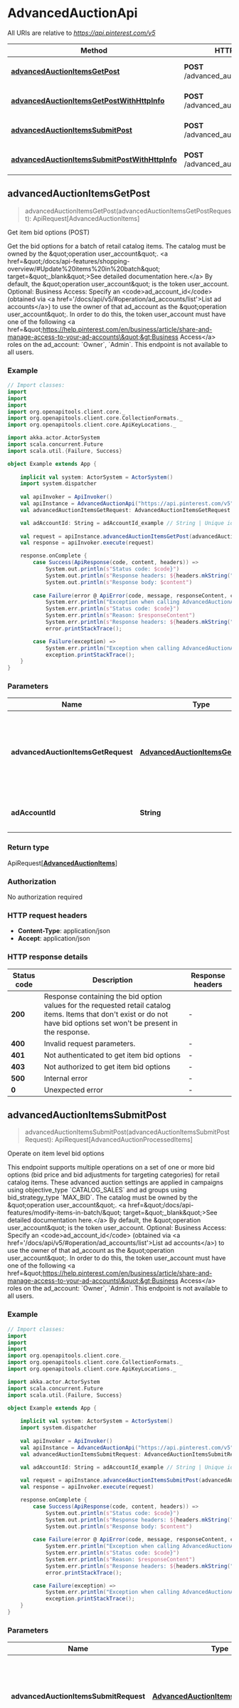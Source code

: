 # AdvancedAuctionApi

All URIs are relative to *https://api.pinterest.com/v5*

Method | HTTP request | Description
------------- | ------------- | -------------
[**advancedAuctionItemsGetPost**](AdvancedAuctionApi.md#advancedAuctionItemsGetPost) | **POST** /advanced_auction/items/get | Get item bid options (POST)
[**advancedAuctionItemsGetPostWithHttpInfo**](AdvancedAuctionApi.md#advancedAuctionItemsGetPostWithHttpInfo) | **POST** /advanced_auction/items/get | Get item bid options (POST)
[**advancedAuctionItemsSubmitPost**](AdvancedAuctionApi.md#advancedAuctionItemsSubmitPost) | **POST** /advanced_auction/items/submit | Operate on item level bid options
[**advancedAuctionItemsSubmitPostWithHttpInfo**](AdvancedAuctionApi.md#advancedAuctionItemsSubmitPostWithHttpInfo) | **POST** /advanced_auction/items/submit | Operate on item level bid options



## advancedAuctionItemsGetPost

> advancedAuctionItemsGetPost(advancedAuctionItemsGetPostRequest): ApiRequest[AdvancedAuctionItems]

Get item bid options (POST)

Get the bid options for a batch of retail catalog items.  The catalog must be owned by the \&quot;operation user_account\&quot;. &lt;a href&#x3D;\&quot;/docs/api-features/shopping-overview/#Update%20items%20in%20batch\&quot; target&#x3D;\&quot;_blank\&quot;&gt;See detailed documentation here.&lt;/a&gt; By default, the \&quot;operation user_account\&quot; is the token user_account.  Optional: Business Access: Specify an &lt;code&gt;ad_account_id&lt;/code&gt; (obtained via &lt;a href&#x3D;&#39;/docs/api/v5/#operation/ad_accounts/list&#39;&gt;List ad accounts&lt;/a&gt;) to use the owner of that ad_account as the \&quot;operation user_account\&quot;. In order to do this, the token user_account must have one of the following &lt;a href&#x3D;\&quot;https://help.pinterest.com/en/business/article/share-and-manage-access-to-your-ad-accounts\&quot;&gt;Business Access&lt;/a&gt; roles on the ad_account: &#x60;Owner&#x60;, &#x60;Admin&#x60;.  This endpoint is not available to all users.

### Example

```scala
// Import classes:
import 
import 
import 
import org.openapitools.client.core._
import org.openapitools.client.core.CollectionFormats._
import org.openapitools.client.core.ApiKeyLocations._

import akka.actor.ActorSystem
import scala.concurrent.Future
import scala.util.{Failure, Success}

object Example extends App {
    
    implicit val system: ActorSystem = ActorSystem()
    import system.dispatcher
    
    val apiInvoker = ApiInvoker()
    val apiInstance = AdvancedAuctionApi("https://api.pinterest.com/v5")
    val advancedAuctionItemsGetRequest: AdvancedAuctionItemsGetRequest =  // AdvancedAuctionItemsGetRequest | Request object used to get bid options values for a batch of retail catalog items

    val adAccountId: String = adAccountId_example // String | Unique identifier of an ad account.
    
    val request = apiInstance.advancedAuctionItemsGetPost(advancedAuctionItemsGetRequest, adAccountId)
    val response = apiInvoker.execute(request)

    response.onComplete {
        case Success(ApiResponse(code, content, headers)) =>
            System.out.println(s"Status code: $code}")
            System.out.println(s"Response headers: ${headers.mkString(", ")}")
            System.out.println(s"Response body: $content")
        
        case Failure(error @ ApiError(code, message, responseContent, cause, headers)) =>
            System.err.println("Exception when calling AdvancedAuctionApi#advancedAuctionItemsGetPost")
            System.err.println(s"Status code: $code}")
            System.err.println(s"Reason: $responseContent")
            System.err.println(s"Response headers: ${headers.mkString(", ")}")
            error.printStackTrace();

        case Failure(exception) => 
            System.err.println("Exception when calling AdvancedAuctionApi#advancedAuctionItemsGetPost")
            exception.printStackTrace();
    }
}
```

### Parameters


Name | Type | Description  | Notes
------------- | ------------- | ------------- | -------------
 **advancedAuctionItemsGetRequest** | [**AdvancedAuctionItemsGetRequest**](AdvancedAuctionItemsGetRequest.md)| Request object used to get bid options values for a batch of retail catalog items |
 **adAccountId** | **String**| Unique identifier of an ad account. | [optional]

### Return type

ApiRequest[[**AdvancedAuctionItems**](AdvancedAuctionItems.md)]


### Authorization

No authorization required

### HTTP request headers

- **Content-Type**: application/json
- **Accept**: application/json

### HTTP response details
| Status code | Description | Response headers |
|-------------|-------------|------------------|
| **200** | Response containing the bid option values for the requested retail catalog items. Items that don&#39;t exist or do not have bid options set won&#39;t be present in the response. |  -  |
| **400** | Invalid request parameters. |  -  |
| **401** | Not authenticated to get item bid options |  -  |
| **403** | Not authorized to get item bid options |  -  |
| **500** | Internal error |  -  |
| **0** | Unexpected error |  -  |


## advancedAuctionItemsSubmitPost

> advancedAuctionItemsSubmitPost(advancedAuctionItemsSubmitPostRequest): ApiRequest[AdvancedAuctionProcessedItems]

Operate on item level bid options

This endpoint supports multiple operations on a set of one or more bid options (bid price and bid adjustments for targeting categories) for retail catalog items. These advanced auction settings are applied in campaigns using objective_type &#x60;CATALOG_SALES&#x60; and ad groups using bid_strategy_type &#x60;MAX_BID&#x60;.  The catalog must be owned by the \&quot;operation user_account\&quot;. &lt;a href&#x3D;\&quot;/docs/api-features/modify-items-in-batch/\&quot; target&#x3D;\&quot;_blank\&quot;&gt;See detailed documentation here.&lt;/a&gt; By default, the \&quot;operation user_account\&quot; is the token user_account.  Optional: Business Access: Specify an &lt;code&gt;ad_account_id&lt;/code&gt; (obtained via &lt;a href&#x3D;&#39;/docs/api/v5/#operation/ad_accounts/list&#39;&gt;List ad accounts&lt;/a&gt;) to use the owner of that ad_account as the \&quot;operation user_account\&quot;. In order to do this, the token user_account must have one of the following &lt;a href&#x3D;\&quot;https://help.pinterest.com/en/business/article/share-and-manage-access-to-your-ad-accounts\&quot;&gt;Business Access&lt;/a&gt; roles on the ad_account: &#x60;Owner&#x60;, &#x60;Admin&#x60;.  This endpoint is not available to all users.

### Example

```scala
// Import classes:
import 
import 
import 
import org.openapitools.client.core._
import org.openapitools.client.core.CollectionFormats._
import org.openapitools.client.core.ApiKeyLocations._

import akka.actor.ActorSystem
import scala.concurrent.Future
import scala.util.{Failure, Success}

object Example extends App {
    
    implicit val system: ActorSystem = ActorSystem()
    import system.dispatcher
    
    val apiInvoker = ApiInvoker()
    val apiInstance = AdvancedAuctionApi("https://api.pinterest.com/v5")
    val advancedAuctionItemsSubmitRequest: AdvancedAuctionItemsSubmitRequest =  // AdvancedAuctionItemsSubmitRequest | Request object used to upsert or delete bid options for a batch of retail catalog items

    val adAccountId: String = adAccountId_example // String | Unique identifier of an ad account.
    
    val request = apiInstance.advancedAuctionItemsSubmitPost(advancedAuctionItemsSubmitRequest, adAccountId)
    val response = apiInvoker.execute(request)

    response.onComplete {
        case Success(ApiResponse(code, content, headers)) =>
            System.out.println(s"Status code: $code}")
            System.out.println(s"Response headers: ${headers.mkString(", ")}")
            System.out.println(s"Response body: $content")
        
        case Failure(error @ ApiError(code, message, responseContent, cause, headers)) =>
            System.err.println("Exception when calling AdvancedAuctionApi#advancedAuctionItemsSubmitPost")
            System.err.println(s"Status code: $code}")
            System.err.println(s"Reason: $responseContent")
            System.err.println(s"Response headers: ${headers.mkString(", ")}")
            error.printStackTrace();

        case Failure(exception) => 
            System.err.println("Exception when calling AdvancedAuctionApi#advancedAuctionItemsSubmitPost")
            exception.printStackTrace();
    }
}
```

### Parameters


Name | Type | Description  | Notes
------------- | ------------- | ------------- | -------------
 **advancedAuctionItemsSubmitRequest** | [**AdvancedAuctionItemsSubmitRequest**](AdvancedAuctionItemsSubmitRequest.md)| Request object used to upsert or delete bid options for a batch of retail catalog items |
 **adAccountId** | **String**| Unique identifier of an ad account. | [optional]

### Return type

ApiRequest[[**AdvancedAuctionProcessedItems**](AdvancedAuctionProcessedItems.md)]


### Authorization

No authorization required

### HTTP request headers

- **Content-Type**: application/json
- **Accept**: application/json

### HTTP response details
| Status code | Description | Response headers |
|-------------|-------------|------------------|
| **200** | Response containing the results of the item bid options operations |  -  |
| **400** | Invalid request parameters. |  -  |
| **401** | Not authenticated to post item bid options |  -  |
| **403** | Not authorized to post item bid options |  -  |
| **500** | Internal error |  -  |
| **0** | Unexpected error |  -  |


